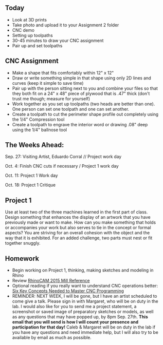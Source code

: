 ## Today
- Look at 3D prints
- Take photo and upload it to your Assignment 2 folder
- CNC demo
- Setting up toolpaths
- 30-45 minutes to draw your CNC assignment
- Pair up and set toolpaths

## CNC Assignment

- Make a shape that fits comfortably within 12" x  12"
- Draw or write something simple in that shape using only 2D lines and curves (keep it simple to save time)
- Pair up with the person sitting next to you and combine your files so that they both fit on a 24" x 48"  piece of plywood that is .47" thick (don't trust me though; measure for yourself)
- Work together as you set up toolpaths (two heads are better than one). One person can set one toolpath and one can set another.
- Create a toolpath to cut the perimeter shape profile out completely using the 1/4" Compression tool
- Create a toolpath to engrave the interior word or drawing .08" deep using the 1/4" ballnose tool

## The Weeks Ahead:

Sep. 27: Visiting Artist, Eduardo Corral // Project work day

Oct. 4: Finish CNC cuts if necessary / Project 1 work day

Oct. 11: Project 1 Work day

Oct. 18: Project 1 Critique


## Project 1

Use at least two of the three machines learned in the first part of class. Design something that enhances the display of an artwork that you have previously made or want to make. How can you make something that holds or accompanies your work but also serves to tie in the concept or formal aspects? You are striving for an overall cohesion with the object and the way that it is exhibited. For an added challenge, two parts must nest or fit together snuggly.

## Homework

- Begin working on Project 1, thinking, making sketches and modeling in Rhino
- Review [RhinoCAM 2015 Mill Reference](https://mecsoft.com/wp-content/uploads/2015/09/RhinoCAM_2015_MILL-Reference_Sample.pdf)
- Optional reading if you really want to understand CNC operations better: [Six Key Concepts Needed to Master CNC Programming](https://www.pmpa.org/docs/default-source/technical-conference/pdf-handout83ead2ae46706df9a22bff0000aff8c6.pdf?sfvrsn=0)
- REMINDER: NEXT WEEK, I will be gone, but I have an artist scheduled to come give a talk. Please sign in with Margaret, who will be on duty in the lab. I would also like for you to send me a project statement, a screenshot or saved image of preparatory sketches or models, as well as any questions that may have popped up, by 8pm Sep. 27th. **This email that you will send is how I will count your presence and participation for that day!** Caleb & Margaret will be on duty in the lab if you have any questions and need immediate help, but I will also try to be available by email as much as possible.
